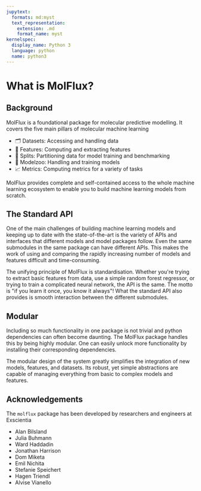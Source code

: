 ```yaml
---
jupytext:
  formats: md:myst
  text_representation:
    extension: .md
    format_name: myst
kernelspec:
  display_name: Python 3
  language: python
  name: python3
---
```


# What is MolFlux?

## Background

MolFlux is a foundational package for molecular predictive modelling. It covers the five main pillars of molecular machine learning

- 🗂️ Datasets: Accessing and handling data
- 🌈 Features: Computing and extracting features
- 🔀 Splits: Partitioning data for model training and benchmarking
- 🤖 Modelzoo: Handling and training models
- 📈 Metrics: Computing metrics for a variety of tasks


MolFlux provides complete and self-contained access to the whole machine learning ecosystem to enable you to build
machine learning models from scratch.

## The Standard API

One of the main challenges of building machine learning models and keeping up to date with the state-of-the-art is the
variety of APIs and interfaces that different models and model packages follow. Even the same submodules in the same
package can have different APIs. This makes the work of using and comparing the rapidly increasing number of models and
features difficult and time-consuming.

The unifying principle of MolFlux is standardisation. Whether you're trying to extract basic features from data, use a
simple random forest regressor, or trying to train a complicated neural network, the API is the same. The motto is "if
you learn it once, you know it always"! What the standard API also provides is smooth interaction between the different
submodules.

## Modular

Including so much functionality in one package is not trivial and python dependencies can often become daunting. The
MolFlux package handles this by being highly modular. One can easily unlock more functionality by installing their
corresponding dependencies.

The modular design of the system greatly simplifies the integration of new models, features, and datasets. Its robust,
yet simple abstractions are capable of managing everything from basic to complex models and features.

## Acknowledgements

The ``molflux`` package has been developed by researchers and engineers at Exscientia

* Alan Bilsland
* Julia Buhmann
* Ward Haddadin
* Jonathan Harrison
* Dom Miketa
* Emil Nichita
* Stefanie Speichert
* Hagen Triendl
* Alvise Vianello

